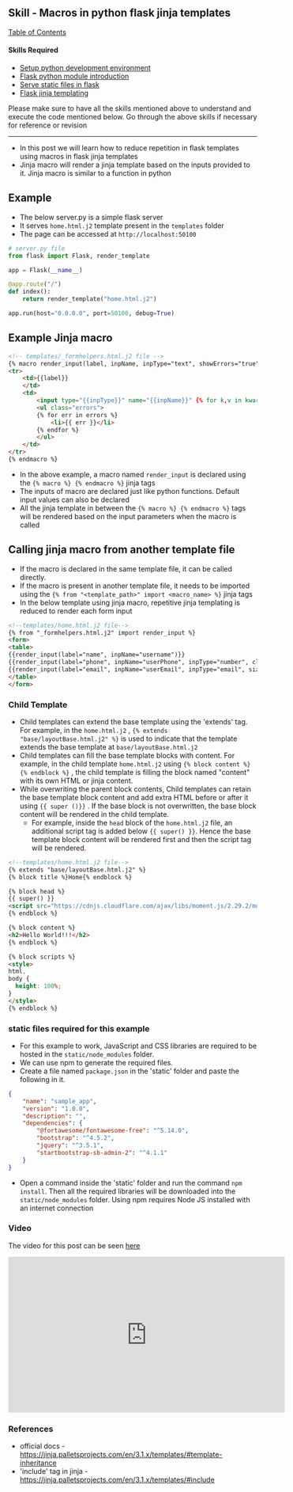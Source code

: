 ## Skill - Macros in python flask jinja templates

[Table of Contents](https://nagasudhir.blogspot.com/2020/04/taming-python-table-of-contents.html)

#### Skills Required
* [Setup python development environment](https://nagasudhir.blogspot.com/2020/04/setup-python-development-environment_14.html)
* [Flask python module introduction](https://nagasudhir.blogspot.com/2022/04/flask-python-module-introduction-for.html)
* [Serve static files in flask](https://nagasudhir.blogspot.com/2022/04/serve-static-files-in-flask.html)
* [Flask jinja templating](https://nagasudhir.blogspot.com/2022/04/jinja-templates-in-flask.html)

Please make sure to have all the skills mentioned above to understand and execute the code mentioned below. Go through the above skills if necessary for reference or revision

<hr/>

* In this post we will learn how to reduce repetition in flask templates using macros in flask jinja templates  
* Jinja macro will render a jinja template based on the inputs provided to it. Jinja macro is similar to a function in python

## Example
* The below server.py is a simple flask server
* It serves `home.html.j2` template present in the `templates` folder
* The page can be accessed at `http://localhost:50100`
```py
# server.py file
from flask import Flask, render_template

app = Flask(__name__)

@app.route("/")
def index():
    return render_template("home.html.j2")

app.run(host="0.0.0.0", port=50100, debug=True)
```

## Example Jinja macro
```html
<!-- templates/_formhelpers.html.j2 file -->
{% macro render_input(label, inpName, inpType="text", showErrors="true", errors=[]) %}
<tr>
    <td>{{label}}
    </td>
    <td>
        <input type="{{inpType}}" name="{{inpName}}" {% for k,v in kwargs.items() %} {{k}}="{{v}}" {% endfor %} />
        <ul class="errors">
        {% for err in errors %}
            <li>{{ err }}</li>
        {% endfor %}
        </ul>
    </td>
</tr>
{% endmacro %}
```
* In the above example, a macro named `render_input` is declared using the `{% macro %} {% endmacro %}` jinja tags
* The inputs of macro are declared just like python functions. Default input values can also be declared
* All the jinja template in between the `{% macro %} {% endmacro %}` tags will be rendered based on the input parameters when the macro is called

## Calling jinja macro from another template file
* If the macro is declared in the same template file, it can be called directly.
* If the macro is present in another template file, it needs to be imported using the `{% from "<template_path>" import <macro_name> %}` jinja tags
* In the below template using jinja macro, repetitive jinja templating is reduced to render each form input

```html
<!--templates/home.html.j2 file-->
{% from "_formhelpers.html.j2" import render_input %}
<form>
<table>
{{render_input(label="name", inpName="username")}}
{{render_input(label="phone", inpName="userPhone", inpType="number", class="phone")}}
{{render_input(label="email", inpName="userEmail", inpType="email", size=100, class="email")}}
</table>
</form>
```

### Child Template
* Child templates can extend the base template using the 'extends' tag. For example, in the `home.html.j2` , `{% extends "base/layoutBase.html.j2" %}` is used to indicate that the template extends the base template at `base/layoutBase.html.j2`
* Child templates can fill the base template blocks with content. For example, in the child template `home.html.j2` using `{% block content %}{% endblock %}` , the child template is filling the block named "content" with its own HTML or jinja content.
* While overwriting the parent block contents, Child templates can retain the base template block content and add extra HTML before or after it using `{{ super ()}}` . If the base block is not overwritten, the base block content will be rendered in the child template. 
	* For example, inside the `head` block of the `home.html.j2` file, an additional script tag is added below `{{ super() }}`. Hence the base template block content will be rendered first and then the script tag will be rendered.

```html
<!--templates/home.html.j2 file-->
{% extends "base/layoutBase.html.j2" %}
{% block title %}Home{% endblock %}

{% block head %}
{{ super() }}
<script src="https://cdnjs.cloudflare.com/ajax/libs/moment.js/2.29.2/moment.min.js"></script>
{% endblock %}

{% block content %}
<h2>Hello World!!!</h2>
{% endblock %}

{% block scripts %}
<style>
html,
body {
  height: 100%;
}
</style>
{% endblock %}  
```

### static files required for this example
* For this example to work, JavaScript and CSS libraries are required to be hosted in the `static/node_modules` folder.
* We can use npm to generate the required files.
* Create a file named `package.json` in the 'static' folder and paste the following in it.
```json
{
    "name": "sample_app",
    "version": "1.0.0",
    "description": "",
    "dependencies": {
        "@fortawesome/fontawesome-free": "^5.14.0",
        "bootstrap": "^4.5.2",
        "jquery": "^3.5.1",
        "startbootstrap-sb-admin-2": "^4.1.1"
    }
}
```
* Open a command inside the 'static' folder and run the command `npm install`. Then all the required libraries will be downloaded into the `static/node_modules` folder. Using npm requires Node JS installed with an internet connection

### Video
The video for this post can be seen [here](https://youtu.be/OCk_ahHML4I)

<iframe width="560" height="315" src="https://www.youtube.com/embed/OCk_ahHML4I" title="YouTube video player" frameborder="0" allow="accelerometer; autoplay; clipboard-write; encrypted-media; gyroscope; picture-in-picture" allowfullscreen></iframe>

### References
* official docs - https://jinja.palletsprojects.com/en/3.1.x/templates/#template-inheritance
* 'include' tag in jinja - https://jinja.palletsprojects.com/en/3.1.x/templates/#include
<!--stackedit_data:
eyJoaXN0b3J5IjpbMTQ1NTQyODcwOSw0NzExMjIzNTcsLTU5ND
kxMjUwMF19
-->